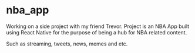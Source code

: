 # nba_app


Working on a side project with my friend Trevor. Project is an NBA App built using React Native for the purpose of being a hub for NBA related content. 

Such as streaming, tweets, news, memes and etc. 
